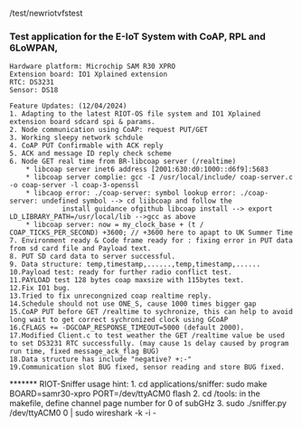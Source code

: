 
/test/newriotvfstest
### Test application for the E-IoT System with CoAP, RPL and 6LoWPAN, 
	Hardware platform: Microchip SAM R30 XPRO
	Extension board: IO1 Xplained extension
	RTC: DS3231
	Sensor: DS18
	
	Feature Updates: (12/04/2024)
	1. Adapting to the latest RIOT-OS file system and IO1 Xplained extension board sdcard spi & params.
	2. Node communication using CoAP: request PUT/GET
	3. Working sleepy network schdule
	4. CoAP PUT Confirmable with ACK reply
 	5. ACK and message ID reply check scheme 
	6. Node GET real time from BR-libcoap server (/realtime)
		* libcoap server inet6 address [2001:630:d0:1000::d6f9]:5683
		* libcoap server complie: gcc -I /usr/local/include/ coap-server.c -o coap-server -l coap-3-openssl
		* libcaop error: ./coap-server: symbol lookup error: ./coap-server: undefined symbol --> cd liibcoap and follow the 
				 install guidance ofgithub libcoap install --> export LD_LIBRARY_PATH=/usr/local/lib -->gcc as above
		* libcoap server: now = my_clock_base + (t / COAP_TICKS_PER_SECOND) +3600; // +3600 here to apapt to UK Summer Time
	7. Environment ready & Code frame ready for : fixing error in PUT data from sd card file and Payload text.
	8. PUT SD card data to server successful.
	9. Data structure: temp,timestamp,......,temp,timestamp,......
	10.Payload test: ready for further radio conflict test.
	11.PAYLOAD test 128 bytes coap maxsize with 115bytes text.
	12.Fix IO1 bug.
	13.Tried to fix unrecongnized coap realtime reply.
	14.Schedule should not use ONE_S, cause 1000 times bigger gap
	15.CoAP PUT before GET /realtime to sychronize, this can help to avoid long wait to get correct sychronized clock using GCoAP
	16.CFLAGS += -DGCOAP_RESPONSE_TIMEOUT=5000 (default 2000).
	17.Modified Client.c to test weather the GET /realtime value be used to set DS3231 RTC successfully. (may cause 1s delay caused by program run time, fixed message_ack_flag BUG)
	18.Data structure has include "negative? +:-"
	19.Communication slot BUG fixed, sensor reading and store BUG fixed.
	
******* RIOT-Sniffer usage hint:
	1. cd applications/sniffer: sudo make BOARD=samr30-xpro PORT=/dev/ttyACM0 flash
	2. cd /tools: in the makefile, define channel page number for 0 of subGHz
	3. sudo ./sniffer.py /dev/ttyACM0 0 | sudo wireshark -k -i -

